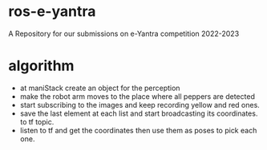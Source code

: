 # ros-e-yantra
A Repository for our submissions on e-Yantra competition 2022-2023


# algorithm
- at maniStack create an object for the perception
- make the robot arm moves to the place where all peppers are detected
- start subscribing to the images and keep recording yellow and red ones.
- save the last element at each list and start broadcasting its coordinates. to tf topic.
- listen to tf and get the coordinates then use them as poses to pick each one.

